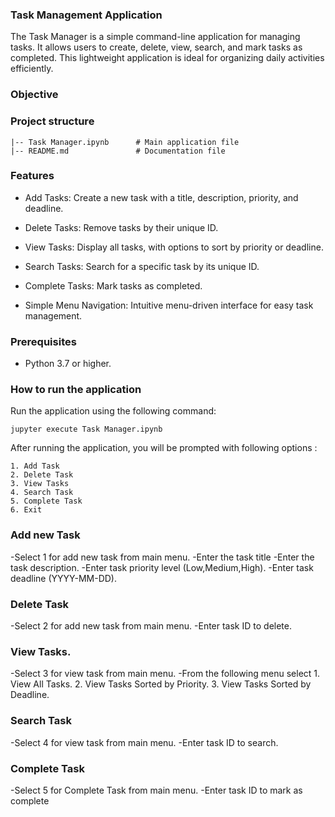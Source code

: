 ### Task Management Application

The Task Manager  is a simple command-line application for managing tasks. It allows users to create, delete, view, search, and mark tasks as completed. This lightweight application is ideal for organizing daily activities efficiently.

### Objective

### Project structure

```
|-- Task Manager.ipynb      # Main application file
|-- README.md               # Documentation file

```

### Features

- Add Tasks: Create a new task with a title, description, priority, and deadline.

- Delete Tasks: Remove tasks by their unique ID.

- View Tasks: Display all tasks, with options to sort by priority or deadline.

- Search Tasks: Search for a specific task by its unique ID.

- Complete Tasks: Mark tasks as completed.

- Simple Menu Navigation: Intuitive menu-driven interface for easy task management.


### Prerequisites

- Python 3.7 or higher.

### How to run the application

Run the application using the following command:

```
jupyter execute Task Manager.ipynb

```

After running the application, you will be prompted with following options :
```
1. Add Task
2. Delete Task
3. View Tasks
4. Search Task
5. Complete Task
6. Exit

```

### Add new Task

-Select 1 for add new task from main menu.
-Enter the task title
-Enter the task description.
-Enter task priority level (Low,Medium,High).
-Enter task deadline (YYYY-MM-DD).

### Delete Task
-Select 2 for add new task from main menu.
-Enter task ID to delete.

### View Tasks.
-Select 3 for view task from main menu.
-From the  following menu select
    1. View All Tasks.
    2. View Tasks Sorted by Priority.
    3. View Tasks Sorted by Deadline.
    
### Search Task
-Select 4 for view task from main menu.
-Enter task ID to search.

### Complete Task
-Select 5 for Complete Task from main menu.
-Enter task ID to mark as complete



